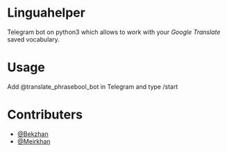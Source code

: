 # Linguahelper
Telegram bot on python3 which allows to work with your *Google Translate* saved vocabulary.

# Usage
Add @translate_phrasebool_bot in Telegram and type /start

# Contributers
- [@Bekzhan](https://github.com/Bekzhannn)
- [@Meirkhan](https://github.com/meirelop)
